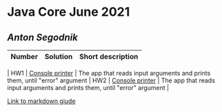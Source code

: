 # Java Core June 2021

## *Anton Segodnik*

| Number | Solution  | Short description
| --- | --- | --- |
|
HW1 | [Console printer](https://github.com/NikolaevArtem/Java_Core_June_2021/tree/feature/AntonSegodnik/src/main/java/homework_1) | The app that reads input arguments and prints them, until "error" argument |
HW2 | [Console printer](https://github.com/NikolaevArtem/Java_Core_June_2021/tree/feature/AntonSegodnik/src/main/java/homework_2) | The app that reads input arguments and prints them, until "error" argument |

[Link to markdown giude](https://github.com/adam-p/markdown-here/wiki/Markdown-Cheatsheet)
